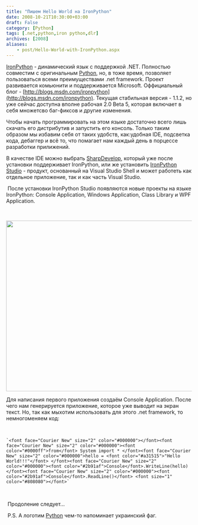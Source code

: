 ```yaml
---
title: "Пишем Hello World на IronPython"
date: 2008-10-21T10:30:00+03:00
draft: False
category: [Python]
tags: [.net,python,iron python,dlr]
archives: [2008]
aliases:
    - post/Hello-World-with-IronPython.aspx
---
```




[IronPython](http://www.codeplex.com/IronPython) - динамический язык с поддержкой .NET. Полностью совместим с оригинальным [Python](http://python.org/), но, в тоже время, позволяет пользоваться всеми преимуществами .net framework. Проект развивается комьюнити и поддерживается Microsoft. Оффициальный блог - [http://blogs.msdn.com/ironpython](http://blogs.msdn.com/ironpython). Текущая стабильная версия - 1.1.2, но уже сейчас доступна вполне рабочая 2.0 Beta 5, которая включает в себя множетсво баг-фиксов и другие изменения. 



Чтобы начать программировать на этом языке достаточно всего лишь скачать его дистрибутив и запустить его консоль. Только таким образом мы избавим себя от таких удобств, как:удобная IDE, подсветка кода, дебаггер и всё то, что помагает нам каждый день в порцессе разработки прилижений. 



В качестве IDE можно выбрать [SharpDevelop](http://www.codeplex.com/SharpDevelop), который уже после установки поддерживает IronPython, или же установить [IronPython Studio](http://www.codeplex.com/IronPythonStudio) - продукт, основанный на Visual Studio Shell и может работеть как отдельное приложение, так и как часть Visual Studio. 



 После установки IronPython Studio появляются новые проекты на языке IronPython: Console Application, Windows Application, Class Library и WPF Application. 



 



<img src="/image.axd?picture=IronPython_1.JPG" alt="" width="683" height="464" /> 



Для написания первого приложения создаём Console Application. После чего нам генерируется приложение, которое уже выводит на экран текст. Но, так как мыхотим использовать для этого .net framework, то немногоменяем код: 



 


> 
	`<font face="Courier New" size="2" color="#000000"></font><font face="Courier New" size="2" color="#000000"><font color="#0000ff">from</font> System import * </font><font face="Courier New" size="2" color="#000000">hello = <font color="#a31515">"Hello World!!!"</font> </font><font face="Courier New" size="2" color="#000000"><font color="#2b91af">Console</font>.WriteLine(hello) </font><font face="Courier New" size="2" color="#000000"><font color="#2b91af">Console</font>.ReadLine()</font> <font size="1" color="#808080"></font>` 



 



 Продоление следует... 



 P.S. А логотим [Python](http://python.org/) чем-то напоминает украинский фаг. 


